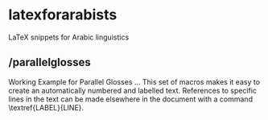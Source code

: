 # latexforarabists
LaTeX snippets for Arabic linguistics

## /parallelglosses
Working Example for Parallel Glosses  …
This set of macros makes it easy to create an automatically numbered and labelled text. References to specific lines in the text can be made elsewhere in the document with a command \textref{LABEL}{LINE}.

